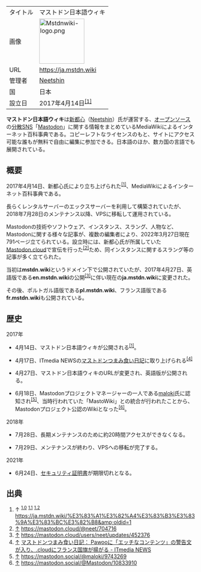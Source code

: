 <div>

|          |                                                                                                                                                                                                                                          |
|----------|------------------------------------------------------------------------------------------------------------------------------------------------------------------------------------------------------------------------------------------|
| タイトル | マストドン日本語ウィキ                                                                                                                                                                                                                   |
| 画像     | [<img src="/images/thumb/f/fd/Mstdnwiki-logo.png/120px-Mstdnwiki-logo.png" srcset="/images/f/fd/Mstdnwiki-logo.png 1.5x" width="120" height="120" alt="Mstdnwiki-logo.png" />](/%E3%83%95%E3%82%A1%E3%82%A4%E3%83%AB:Mstdnwiki-logo.png) |
| URL      | <a href="https://ja.mstdn.wiki" rel="nofollow">https://ja.mstdn.wiki</a>                                                                                                                                                                 |
| 管理者   | <a href="https://mastodon.social/@neet" rel="nofollow">Neetshin</a>                                                                                                                                                                      |
| 国       | 日本                                                                                                                                                                                                                                     |
| 設立日   | 2017年4月14日<sup>[\[1\]](#cite_note-start-1)</sup>                                                                                                                                                                                      |

  
**マストドン日本語ウィキ**は[新都心](/%E6%96%B0%E9%83%BD%E5%BF%83 "新都心")（[Neetshin](/%E5%88%A9%E7%94%A8%E8%80%85:Neetshin "利用者:Neetshin")）氏が運営する、[オープンソース](/%E3%82%AA%E3%83%BC%E3%83%97%E3%83%B3%E3%82%BD%E3%83%BC%E3%82%B9 "オープンソース")の[分散SNS](/%E5%88%86%E6%95%A3SNS "分散SNS")「[Mastodon](/Mastodon "Mastodon")」に関する情報をまとめているMediaWikiによるインターネット百科事典である。コピーレフトなライセンスのもと、サイトにアクセス可能な誰もが無料で自由に編集に参加できる。日本語のほか、数カ国の言語でも展開されている。

## 概要

2017年4月14日、新都心氏により立ち上げられた<sup>[\[1\]](#cite_note-start-1)</sup>、MediaWikiによるインターネット百科事典である。

長らくレンタルサーバーのエックスサーバーを利用して構築されていたが、2018年7月28日のメンテナンス以降、VPSに移転して運用されている。

Mastodonの技術やソフトウェア、インスタンス、スラング、人物など、Mastodonに関する様々な記事が、複数の編集者により、2022年3月27日現在791ページ立てられている。設立時には、新都心氏が所属していた[Mastodon.cloud](/Mastodon.cloud "Mastodon.cloud")で宣伝を行った<sup>[\[2\]](#cite_note-2)</sup>ため、同インスタンスに関するスラング等の記事が多く立てられた。

当初は**mstdn.wiki**というドメイン下で公開されていたが、2017年4月27日、英語版である**en.mstdn.wiki**の公開<sup>[\[3\]](#cite_note-3)</sup>に伴い現在の**ja.mstdn.wiki**に変更された。

その後、ポルトガル語版である**pl.mstdn.wiki**、フランス語版である**fr.mstdn.wiki**も公開されている。

## 歴史

2017年

-   4月14日、マストドン日本語ウィキが公開される<sup>[\[1\]](#cite_note-start-1)</sup>。

<!-- -->

-   4月17日、ITmedia NEWSの[マストドンつまみ食い日記](/%E3%83%9E%E3%82%B9%E3%83%88%E3%83%89%E3%83%B3%E3%81%A4%E3%81%BE%E3%81%BF%E9%A3%9F%E3%81%84%E6%97%A5%E8%A8%98 "マストドンつまみ食い日記")に取り上げられる<sup>[\[4\]](#cite_note-4)</sup>

<!-- -->

-   4月27日、マストドン日本語ウィキのURLが変更され、英語版が公開される。

<!-- -->

-   6月18日、Mastodonプロジェクトマネージャーの一人である[maloki](/Maloki "Maloki")氏に認知され<sup>[\[5\]](#cite_note-5)</sup>、当時行われていた「MastoWiki」との統合が行われたことから、Mastodonプロジェクト公認のWikiとなった<sup>[\[6\]](#cite_note-6)</sup>。

2018年

-   7月28日、長期メンテナンスのために約20時間アクセスができなくなる。

<!-- -->

-   7月29日、メンテナンスが終わり、VPSへの移転が完了する。

2021年

-   6月24日、[セキュリティ証明書](/%E3%82%BB%E3%82%AD%E3%83%A5%E3%83%AA%E3%83%86%E3%82%A3%E8%A8%BC%E6%98%8E%E6%9B%B8 "セキュリティ証明書")が期限切れとなる。

## 出典

<div>

1.  ↑ <sup>[1.0](#cite_ref-start_1-0)</sup> <sup>[1.1](#cite_ref-start_1-1)</sup> <sup>[1.2](#cite_ref-start_1-2)</sup> <a href="https://ja.mstdn.wiki/%E3%83%A1%E3%82%A4%E3%83%B3%E3%83%9A%E3%83%BC%E3%82%B8&amp;oldid=1" rel="nofollow">https://ja.mstdn.wiki/%E3%83%A1%E3%82%A4%E3%83%B3%E3%83%9A%E3%83%BC%E3%82%B8&amp;oldid=1</a>
2.  [↑](#cite_ref-2) <a href="https://mastodon.cloud/@neet/704716" rel="nofollow">https://mastodon.cloud/@neet/704716</a>
3.  [↑](#cite_ref-3) <a href="https://mastodon.cloud/users/neet/updates/452376" rel="nofollow">https://mastodon.cloud/users/neet/updates/452376</a>
4.  [↑](#cite_ref-4) <a href="http://www.itmedia.co.jp/news/articles/1704/17/news092.html" rel="nofollow">マストドンつまみ食い日記： Pawooに「エッチなコンテンツ」の警告文が入り、.cloudにフランス国旗が揚がる - ITmedia NEWS</a>
5.  [↑](#cite_ref-5) <a href="https://mastodon.social/@maloki/9743269" rel="nofollow">https://mastodon.social/@maloki/9743269</a>
6.  [↑](#cite_ref-6) <a href="https://mastodon.social/@Mastodon/10833910" rel="nofollow">https://mastodon.social/@Mastodon/10833910</a>

</div>

</div>
